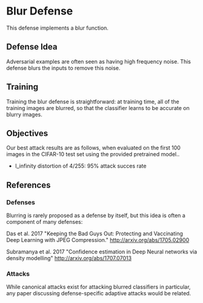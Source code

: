 # Blur Defense

This defense implements a blur function.


## Defense Idea

Adversarial examples are often seen as having high frequency noise.
This defense blurs the inputs to remove this noise.


## Training

Training the blur defense is straightforward: at training time, all of the
training images are blurred, so that the classifier learns to be accurate on
blurry images.


## Objectives

Our best attack results are as follows, when evaluated on the first 100 images
in the CIFAR-10 test set using the provided pretrained model..
- l_infinity distortion of 4/255: 95% attack succes rate


## References



### Defenses

Blurring is rarely proposed as a defense by itself, but this idea is often
a component of many defenses:

Das et al. 2017 "Keeping the Bad Guys Out: Protecting and Vaccinating Deep Learning with JPEG Compression."
http://arxiv.org/abs/1705.02900

Subramanya et al. 2017 "Confidence estimation in Deep Neural networks via density modelling"
http://arxiv.org/abs/1707.07013


### Attacks

While canonical attacks exist for attacking blurred classifiers in particular,
any paper discussing defense-specific adaptive attacks would be related.